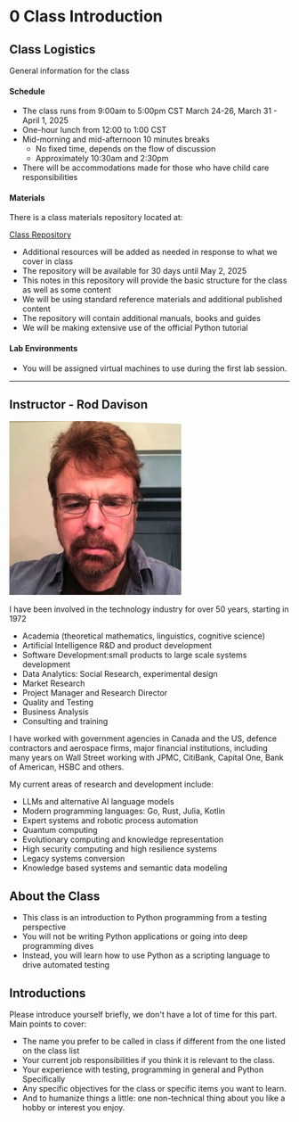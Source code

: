 # 0 Class Introduction

## Class Logistics

General information for the class

#### Schedule

- The class runs from 9:00am to 5:00pm CST March 24-26, March 31 - April 1, 2025
- One-hour lunch from 12:00 to 1:00 CST
- Mid-morning and mid-afternoon 10 minutes breaks
    - No fixed time, depends on the flow of discussion
    - Approximately 10:30am and 2:30pm
- There will be accommodations made for those who have child care responsibilities

#### Materials

There is a class materials repository located at:

[Class Repository](https://github.com/ExgnosisClasses/2505-Python-Mar26)

- Additional resources will be added as needed in response to what we cover in class
- The repository will be available for 30 days until May 2, 2025
- This notes in this repository will provide the basic structure for the class as well as some content
- We will be using standard reference materials and additional published content
- The repository will contain additional manuals, books and guides
- We will be making extensive use of the official Python tutorial 

#### Lab Environments

- You will be assigned virtual machines to use during the first lab session.


---


## Instructor - Rod Davison

<img src="images/RodDavison.png" width="309"   alt=""/>

I have been involved in the technology industry for over 50 years, starting in 1972

- Academia (theoretical mathematics, linguistics, cognitive science)
- Artificial Intelligence R&D and product development
- Software Development:small products to large scale systems development
- Data Analytics: Social Research, experimental design
- Market Research
- Project Manager and Research Director
- Quality and Testing
- Business Analysis
- Consulting and training

I have worked with government agencies in Canada and the US, defence contractors and aerospace firms, major financial institutions, including many years on Wall Street working with JPMC, CitiBank, Capital One, Bank of American, HSBC and others.

My current areas of research and development include:

- LLMs and alternative AI language models
- Modern programming languages: Go, Rust, Julia, Kotlin
- Expert systems and robotic process automation
- Quantum computing
- Evolutionary computing and knowledge representation
- High security computing and high resilience systems
- Legacy systems conversion
- Knowledge based systems and semantic data modeling

## About the Class

- This class is an introduction to Python programming from a testing perspective
- You will not be writing Python applications or going into deep programming dives
- Instead, you will learn how to use Python as a scripting language to drive automated testing

## Introductions

Please introduce yourself briefly, we don't have a lot of time for this part. Main points to cover:

- The name you prefer to be called in class if different from the one listed on the class list
- Your current job responsibilities if you think it is relevant to the class.
- Your experience with testing, programming in general and Python Specifically
- Any specific objectives for the class or specific items you want to learn.
- And to humanize things a little: one non-technical thing about you like a hobby or interest you enjoy.


